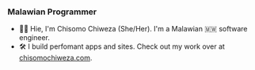### Malawian Programmer

- 👋&#127997;  Hie, I'm Chisomo Chiweza (She/Her). I'm a Malawian 🇲🇼 software engineer.
- 🛠️ I build perfomant apps and sites. Check out my work over at [chisomochiweza.com](https://chisomochiweza.com/).
 
